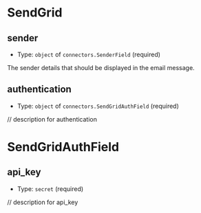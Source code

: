 
SendGrid
========



sender
------

- Type: `object` of `connectors.SenderField` (required)

The sender details that should be displayed in the email message.



authentication
--------------

- Type: `object` of `connectors.SendGridAuthField` (required)

// description for authentication





SendGridAuthField
=================



api_key
-------

- Type: `secret` (required)

// description for api_key

